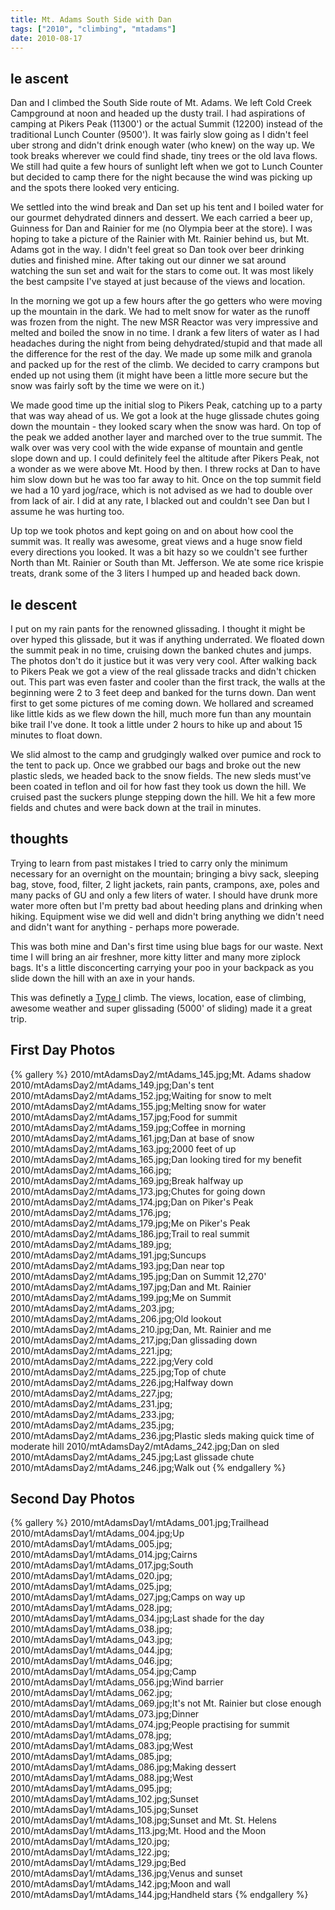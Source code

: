 ```yaml
---
title: Mt. Adams South Side with Dan
tags: ["2010", "climbing", "mtadams"]
date: 2010-08-17
---
```

## le ascent

Dan and I climbed the South Side route of Mt. Adams.  We left Cold Creek Campground at noon and headed up the dusty trail.  I had aspirations of camping at Pikers Peak (11300') or the actual Summit (12200) instead of the traditional Lunch Counter (9500').  It was fairly slow going as I didn't feel uber strong and didn't drink enough water (who knew) on the way up.  We took breaks wherever we could find shade, tiny trees or the old lava flows.  We still had quite a few hours of sunlight left when we got to Lunch Counter but decided to camp there for the night because the wind was picking up and the spots there looked very enticing.

We settled into the wind break and Dan set up his tent and I boiled water for our gourmet dehydrated dinners and dessert.  We each carried a beer up, Guinness for Dan and Rainier for me (no Olympia beer at the store).  I was hoping to take a picture of the Rainier with Mt. Rainier behind us, but Mt. Adams got in the way.  I didn't feel great so Dan took over beer drinking duties and finished mine.  After taking out our dinner we sat around watching the sun set and wait for the stars to come out.  It was most likely the best campsite I've stayed at just because of the views and location.

In the morning we got up a few hours after the go getters who were moving up the mountain in the dark.  We had to melt snow for water as the runoff was frozen from the night.  The new MSR Reactor was very impressive and melted and boiled the snow in no time.  I drank a few liters of water as I had headaches during the night from being dehydrated/stupid and that made all the difference for the rest of the day.  We made up some milk and granola and packed up for the rest of the climb.  We decided to carry crampons but ended up not using them (it might have been a little more secure but the snow was fairly soft by the time we were on it.)

We made good time up the initial slog to Pikers Peak, catching up to a party that was way ahead of us.  We got a look at the huge glissade chutes going down the mountain - they looked scary when the snow was hard.  On top of the peak we added another layer and marched over to the true summit.  The walk over was very cool with the wide expanse of mountain and gentle slope down and up.  I could definitely feel the altitude after Pikers Peak, not a wonder as we were above Mt. Hood by then.  I threw rocks at Dan to have him slow down but he was too far away to hit.  Once on the top summit field we had a 10 yard jog/race, which is not advised as we had to double over from lack of air.  I did at any rate, I blacked out and couldn't see Dan but I assume he was hurting too.

Up top we took photos and kept going on and on about how cool the summit was.  It really was awesome, great views and a huge snow field every directions you looked.  It was a bit hazy so we couldn't see further North than Mt. Rainier or South than Mt. Jefferson.  We ate some rice krispie treats, drank some of the 3 liters I humped up and headed back down.

## le descent

I put on my rain pants for the renowned glissading.  I thought it might be over hyped this glissade, but it was if anything underrated.  We floated down the summit peak in no time, cruising down the banked chutes and jumps.  The photos don't do it justice but it was very very cool.  After walking back to Pikers Peak we got a view of the real glissade tracks and didn't chicken out.  This part was even faster and cooler than the first track, the walls at the beginning were 2 to 3 feet deep and banked for the turns down.  Dan went first to get some pictures of me coming down.  We hollared and screamed like little kids as we flew down the hill, much more fun than any mountain bike trail I've done.  It took a little under 2 hours to hike up and about 15 minutes to float down.

We slid almost to the camp and grudgingly walked over pumice and rock to the tent to pack up.  Once we grabbed our bags and broke out the new plastic sleds, we headed back to the snow fields.  The new sleds must've been coated in teflon and oil for how fast they took us down the hill.  We cruised past the suckers plunge stepping down the hill.  We hit a few more fields and chutes and were back down at the trail in minutes.

## thoughts

Trying to learn from past mistakes I tried to carry only the minimum necessary for an overnight on the mountain; bringing a bivy sack, sleeping bag, stove, food, filter, 2 light jackets, rain pants, crampons, axe, poles and many packs of GU and only a few liters of water.  I should have drunk more water more often but I'm pretty bad about heeding plans and drinking when hiking.  Equipment wise we did well and didn't bring anything we didn't need and didn't want for anything - perhaps more powerade.

This was both mine and Dan's first time using blue bags for our waste.  Next time I will bring an air freshner, more kitty litter and many more ziplock bags.  It's a little disconcerting carrying your poo in your backpack as you slide down the hill with an axe in your hands.

This was definetly a <a href="http://kellycordes.wordpress.com/2009/11/02/the-fun-scale/">Type I</a> climb.  The views, location, ease of climbing, awesome weather and super glissading (5000' of sliding) made it a great trip.


## First Day Photos

{% gallery %} 
2010/mtAdamsDay2/mtAdams_145.jpg;Mt. Adams shadow
2010/mtAdamsDay2/mtAdams_149.jpg;Dan's tent
2010/mtAdamsDay2/mtAdams_152.jpg;Waiting for snow to melt
2010/mtAdamsDay2/mtAdams_155.jpg;Melting snow for water
2010/mtAdamsDay2/mtAdams_157.jpg;Food for summit
2010/mtAdamsDay2/mtAdams_159.jpg;Coffee in morning
2010/mtAdamsDay2/mtAdams_161.jpg;Dan at base of snow
2010/mtAdamsDay2/mtAdams_163.jpg;2000 feet of up
2010/mtAdamsDay2/mtAdams_165.jpg;Dan looking tired for my benefit
2010/mtAdamsDay2/mtAdams_166.jpg;
2010/mtAdamsDay2/mtAdams_169.jpg;Break halfway up
2010/mtAdamsDay2/mtAdams_173.jpg;Chutes for going down
2010/mtAdamsDay2/mtAdams_174.jpg;Dan on Piker's Peak
2010/mtAdamsDay2/mtAdams_176.jpg;
2010/mtAdamsDay2/mtAdams_179.jpg;Me on Piker's Peak
2010/mtAdamsDay2/mtAdams_186.jpg;Trail to real summit
2010/mtAdamsDay2/mtAdams_189.jpg;
2010/mtAdamsDay2/mtAdams_191.jpg;Suncups
2010/mtAdamsDay2/mtAdams_193.jpg;Dan near top
2010/mtAdamsDay2/mtAdams_195.jpg;Dan on Summit 12,270'
2010/mtAdamsDay2/mtAdams_197.jpg;Dan and Mt. Rainier
2010/mtAdamsDay2/mtAdams_199.jpg;Me on Summit
2010/mtAdamsDay2/mtAdams_203.jpg;
2010/mtAdamsDay2/mtAdams_206.jpg;Old lookout
2010/mtAdamsDay2/mtAdams_210.jpg;Dan, Mt. Rainier and me
2010/mtAdamsDay2/mtAdams_217.jpg;Dan glissading down
2010/mtAdamsDay2/mtAdams_221.jpg;
2010/mtAdamsDay2/mtAdams_222.jpg;Very cold
2010/mtAdamsDay2/mtAdams_225.jpg;Top of chute
2010/mtAdamsDay2/mtAdams_226.jpg;Halfway down
2010/mtAdamsDay2/mtAdams_227.jpg;
2010/mtAdamsDay2/mtAdams_231.jpg;
2010/mtAdamsDay2/mtAdams_233.jpg;
2010/mtAdamsDay2/mtAdams_235.jpg;
2010/mtAdamsDay2/mtAdams_236.jpg;Plastic sleds making quick time of moderate hill
2010/mtAdamsDay2/mtAdams_242.jpg;Dan on sled
2010/mtAdamsDay2/mtAdams_245.jpg;Last glissade chute
2010/mtAdamsDay2/mtAdams_246.jpg;Walk out
{% endgallery %}


## Second Day Photos

{% gallery %} 
2010/mtAdamsDay1/mtAdams_001.jpg;Trailhead
2010/mtAdamsDay1/mtAdams_004.jpg;Up
2010/mtAdamsDay1/mtAdams_005.jpg;
2010/mtAdamsDay1/mtAdams_014.jpg;Cairns
2010/mtAdamsDay1/mtAdams_017.jpg;South
2010/mtAdamsDay1/mtAdams_020.jpg;
2010/mtAdamsDay1/mtAdams_025.jpg;
2010/mtAdamsDay1/mtAdams_027.jpg;Camps on way up
2010/mtAdamsDay1/mtAdams_028.jpg;
2010/mtAdamsDay1/mtAdams_034.jpg;Last shade for the day
2010/mtAdamsDay1/mtAdams_038.jpg;
2010/mtAdamsDay1/mtAdams_043.jpg;
2010/mtAdamsDay1/mtAdams_044.jpg;
2010/mtAdamsDay1/mtAdams_046.jpg;
2010/mtAdamsDay1/mtAdams_054.jpg;Camp
2010/mtAdamsDay1/mtAdams_056.jpg;Wind barrier
2010/mtAdamsDay1/mtAdams_062.jpg;
2010/mtAdamsDay1/mtAdams_069.jpg;It's not Mt. Rainier but close enough
2010/mtAdamsDay1/mtAdams_073.jpg;Dinner
2010/mtAdamsDay1/mtAdams_074.jpg;People practising for summit
2010/mtAdamsDay1/mtAdams_078.jpg;
2010/mtAdamsDay1/mtAdams_083.jpg;West
2010/mtAdamsDay1/mtAdams_085.jpg;
2010/mtAdamsDay1/mtAdams_086.jpg;Making dessert
2010/mtAdamsDay1/mtAdams_088.jpg;West
2010/mtAdamsDay1/mtAdams_095.jpg;
2010/mtAdamsDay1/mtAdams_102.jpg;Sunset
2010/mtAdamsDay1/mtAdams_105.jpg;Sunset
2010/mtAdamsDay1/mtAdams_108.jpg;Sunset and Mt. St. Helens
2010/mtAdamsDay1/mtAdams_113.jpg;Mt. Hood and the Moon
2010/mtAdamsDay1/mtAdams_120.jpg;
2010/mtAdamsDay1/mtAdams_122.jpg;
2010/mtAdamsDay1/mtAdams_129.jpg;Bed
2010/mtAdamsDay1/mtAdams_136.jpg;Venus and sunset
2010/mtAdamsDay1/mtAdams_142.jpg;Moon and wall
2010/mtAdamsDay1/mtAdams_144.jpg;Handheld stars
{% endgallery %}


